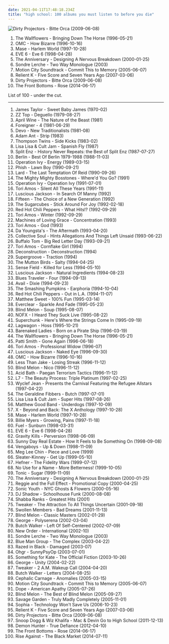 ```yaml
---
date: 2021-04-11T17:48:18.234Z
title: "high school: 100 albums you must listen to before you die"
---
```

![Dirty Projectors - Bitte Orca (2009-06-08)](http://coverartarchive.org/release/5a5b5fe2-0898-3026-afb7-378fb8373752/8131494180-500.jpg "Dirty Projectors - Bitte Orca (2009-06-08)")
<ol class="albums">
<li data-cover="http://coverartarchive.org/release/6fdb3127-2e84-490d-b96d-6d255cc146a6/25675716252-500.jpg" data-tags="90s" role="button">The Wallflowers - Bringing Down The Horse (1996-05-21)</li>
<li data-cover="https://img.discogs.com/fg6xREr7Ri5etCQwVkwN251aD64=/fit-in/600x525/filters:strip_icc():format(jpeg):mode_rgb():quality(90)/discogs-images/R-745026-1561988603-4040.png.jpg" data-tags="pop" role="button">OMC - How Bizarre (1996-10-16)</li>
<li data-cover="http://coverartarchive.org/release/8e8a352f-7734-375a-8a6f-ef51429efef2/3275196261-500.jpg" data-tags="high school, mase, top25, old faves, hs-college" role="button">Mase - Harlem World (1997-10-28)</li>
<li data-cover="http://coverartarchive.org/release/9535206c-8d97-4490-8ad5-29fab131f98e/1310954331-500.jpg" data-tags="alternative, 90s, alternative rock" role="button">EVE 6 - Eve 6 (1998-04-28)</li>
<li data-cover="http://coverartarchive.org/release/4d3db5e0-83f7-45d2-8c59-4a0c36c85598/8655861797-500.jpg" data-tags="rock, indie rock, high school, fuck yeah, heroes and villains, vagrant records, rad, indie punk, yeah yeah yeah, designing, emo-tastic, prinnit-exclamationpoint, albums i loved, have a copy" role="button">The Anniversary - Designing A Nervous Breakdown (2000-01-25)</li>
<li data-cover="https://img.discogs.com/lJfsIbR1eYiKn_7LBqccO0cXZ20=/fit-in/600x600/filters:strip_icc():format(jpeg):mode_rgb():quality(90)/discogs-images/R-759412-1284497750.jpeg.jpg" data-tags="singer-songwriter, albums i played hell out of, two way monologue" role="button">Sondre Lerche - Two Way Monologue (2003)</li>
<li data-cover="http://coverartarchive.org/release/b385a012-e088-426d-980b-acdf114ef775/10187762153-500.jpg" data-tags="pop punk" role="button">Motion City Soundtrack - Commit This to Memory (2005-06-07)</li>
<li data-cover="http://coverartarchive.org/release/8786d6f0-2b86-4c8b-b755-91ae537d2095/25368596465-500.jpg" data-tags="christian rock" role="button">Relient K - Five Score and Seven Years Ago (2007-03-06)</li>
<li data-cover="http://coverartarchive.org/release/5a5b5fe2-0898-3026-afb7-378fb8373752/8131494180-500.jpg" data-tags="experimental, indie rock, freak folk" role="button">Dirty Projectors - Bitte Orca (2009-06-08)</li>
<li data-cover="http://coverartarchive.org/release/87b091a1-c5b8-4ac3-a2d5-e9a6f7e19f6f/7548157736-500.jpg" data-tags="indie, indie rock, high school, names of people" role="button">The Front Bottoms - Rose (2014-06-17)</li>
</ol>
List of 100 - under the cut.
<!-- more -->

_________________

<ol class="albums">
<li data-cover="https://img.discogs.com/lBoZBxwEhUdHIy0AVxhUhR0Kz_4=/fit-in/600x531/filters:strip_icc():format(jpeg):mode_rgb():quality(90)/discogs-images/R-9284153-1477932849-6111.jpeg.jpg" data-tags="folk" role="button">
James Taylor - Sweet Baby James (1970-02)
</li>
<li data-cover="http://coverartarchive.org/release/0dffb4d4-65ad-3d78-a2ba-42af482f1535/28016827422-500.jpg" data-tags="blues rock, zz top" role="button">
ZZ Top - Deguello (1979-08-27)
</li>
<li data-cover="http://coverartarchive.org/release/2759ced9-11b2-4815-9b97-71dbfa161a4c/7360813104-500.jpg" data-tags="rock" role="button">
April Wine - The Nature of the Beast (1981)
</li>
<li data-cover="http://coverartarchive.org/release/e781d7d3-0687-400c-846e-ec4f77e3ec53/3024479189-500.jpg" data-tags="80s, classic rock, hard rock, rock" role="button">
Foreigner - 4 (1981-06-29)
</li>
<li data-cover="https://img.discogs.com/CGPLGhTxTTabsZKY2Mo9pC6bSAM=/fit-in/600x600/filters:strip_icc():format(jpeg):mode_rgb():quality(90)/discogs-images/R-558929-1327210073.jpeg.jpg" data-tags="new wave" role="button">
Devo - New Traditionalists (1981-08)
</li>
<li data-cover="https://img.discogs.com/97o0QF524HaGA5WCQWoI-DmpBv0=/fit-in/596x589/filters:strip_icc():format(jpeg):mode_rgb():quality(90)/discogs-images/R-1172661-1210516944.jpeg.jpg" data-tags="80s" role="button">
Adam Ant - Strip (1983)
</li>
<li data-cover="http://coverartarchive.org/release/782c3072-ab2e-4134-b3c2-d77a12dfa6f1/28399135326-500.jpg" data-tags="80s, new wave" role="button">
Thompson Twins - Side Kicks (1983-02)
</li>
<li data-cover="https://img.discogs.com/6dNc1UtjlcfnGUPt1bE_-IjCFYU=/fit-in/600x590/filters:strip_icc():format(jpeg):mode_rgb():quality(90)/discogs-images/R-554212-1467076158-1500.jpeg.jpg" data-tags="80s, freestyle" role="button">
Lisa Lisa & Cult Jam - Spanish Fly (1987)
</li>
<li data-cover="http://coverartarchive.org/release/08a8453a-cff2-3c4f-9a18-5fc1c32f1bb8/1081298763-500.jpg" data-tags="kiwi" role="button">
Split Enz - History Never Repeats: the Best of Split Enz (1987-07-27)
</li>
<li data-cover="http://coverartarchive.org/release/54505d79-b295-4a60-9cd3-06f6c6c5bdda/26499964153-500.jpg" data-tags="pop, 80s, alternative, you dont know, take my breath away, like flames" role="button">
Berlin - Best Of Berlin 1979-1988 (1988-11-03)
</li>
<li data-cover="http://coverartarchive.org/release/3b7b3ed6-1d46-4d49-ad8d-014f3d4086bd/1482836258-500.jpg" data-tags="punk, ska, ska punk, punk rock" role="button">
Operation Ivy - Energy (1989-03-15)
</li>
<li data-cover="http://coverartarchive.org/release/b88a2c3c-f3b6-4774-b44b-6661b1263a34/14638229988-500.jpg" data-tags="90s" role="button">
Phish - Lawn Boy (1990-09-21)
</li>
<li data-cover="https://img.discogs.com/6ZlsbVRcVdECVmYqajQ-fIp-rog=/fit-in/600x601/filters:strip_icc():format(jpeg):mode_rgb():quality(90)/discogs-images/R-168447-1340085807-2005.jpeg.jpg" data-tags="industrial punk, industrial" role="button">
Lard - The Last Temptation Of Reid (1990-09-26)
</li>
<li data-cover="http://coverartarchive.org/release/2355a945-4488-4235-afbe-65eb34aaab45/13770993460-500.jpg" data-tags="alternative, ska, 90s, high school, skacore, the mighty mighty bosstones, where-d you go, k1r7m" role="button">
The Mighty Mighty Bosstones - Where'd You Go? (1991)
</li>
<li data-cover="http://coverartarchive.org/release/7a5c73ca-9819-49dc-baec-bb99573720c8/23134904254-500.jpg" data-tags="punk" role="button">
Operation Ivy - Operation Ivy (1991-07-01)
</li>
<li data-cover="http://coverartarchive.org/release/0ada0b78-85d1-49c6-9400-c20ec5ad7789/16480615961-500.jpg" data-tags="alternative, female vocalists, 90s, high school, nice nite, freshness of love" role="button">
Tori Amos - Silent All These Years (1991-11)
</li>
<li data-cover="https://img.discogs.com/vI-2kvfI5HSoVkvlTCsDFXEdVsA=/fit-in/600x598/filters:strip_icc():format(jpeg):mode_rgb():quality(90)/discogs-images/R-68975-1476908710-8351.jpeg.jpg" data-tags="alternative, female vocalists, 90s" role="button">
Luscious Jackson - In Search Of Manny (1992)
</li>
<li data-cover="http://coverartarchive.org/release/6800598b-1281-41e7-b824-656b17589be2/24669986359-500.jpg" data-tags="high school" role="button">
Fifteen - The Choice of a New Generation (1992)
</li>
<li data-cover="http://coverartarchive.org/release/bc30517f-15a6-45e8-a40a-3e85f3e91e16/9538648138-500.jpg" data-tags="90s, icelandic" role="button">
The Sugarcubes - Stick Around For Joy (1992-02-18)
</li>
<li data-cover="http://coverartarchive.org/release/7ce9f37a-2885-43f5-8c36-b6294dbfadf9/26393776128-500.jpg" data-tags="rock, alternative, funk, funk rock" role="button">
Red Hot Chili Peppers - What Hits!? (1992-09-29)
</li>
<li data-cover="https://img.discogs.com/vWeYc_m_2FWBlIj7kDovCLzRi2w=/fit-in/600x600/filters:strip_icc():format(jpeg):mode_rgb():quality(90)/discogs-images/R-3233908-1321635138.jpeg.jpg" data-tags="alternative, 90s" role="button">
Tori Amos - Winter (1992-09-29)
</li>
<li data-cover="http://coverartarchive.org/release/3f2f43ed-5f03-4ca6-bf0f-a8434d9e1764/6609921781-500.jpg" data-tags="industrial" role="button">
Machines of Loving Grace - Concentration (1993)
</li>
<li data-cover="http://coverartarchive.org/release/18dfdd8c-96d9-420e-979d-62ece67dfa87/10697372151-500.jpg" data-tags="alternative, female vocalists, 90s, high school, two or more artists with the same name, yay and hooray and yippee and huzzah, songs better than dont look back in anger, sweet and neato sounds, spacecow, when we were older and our hair was longer, lovely music i wish i could dance on it but i hate to dance, no gum on monday, bossy cow, kittycow, new milkmaid, tdhassociation" role="button">
Tori Amos - God (1993)
</li>
<li data-cover="https://img.discogs.com/_v1RL0lDr8zmNaKUKlk3OLy-crk=/fit-in/600x590/filters:strip_icc():format(jpeg):mode_rgb():quality(90)/discogs-images/R-781267-1158111917.jpeg.jpg" data-tags="high school" role="button">
Da Youngsta's - The Aftermath (1993-04-20)
</li>
<li data-cover="http://coverartarchive.org/release/0aab0d69-7952-495a-a62b-bae6cd9e59ac/15331495852-500.jpg" data-tags="rock, 90s" role="button">
Collective Soul - Hints Allegations And Things Left Unsaid (1993-06-22)
</li>
<li data-cover="http://coverartarchive.org/release/e3347148-ff9a-4fff-a00e-35a171f86d27/13069256471-500.jpg" data-tags="classic rock, rock, punk, psychedelic, garage rock, glam rock, powerpop, high school, sommer, proto punk, my so-called life, i remember you, other great tracks, rock-protopunk, flashback alternatives, 20 favorite albums of 1993, my 100 favorite albums of the 1990s, big red letter day, soda-jerk" role="button">
Buffalo Tom - Big Red Letter Day (1993-09-21)
</li>
<li data-cover="http://coverartarchive.org/release/a2fb80af-6526-4f03-a4de-bb5f671ef469/10697500840-500.jpg" data-tags="alternative, female vocalists, 90s, high school, t amos, tdhassociation" role="button">
Tori Amos - Cornflake Girl (1994)
</li>
<li data-cover="http://coverartarchive.org/release/7712f8ce-6463-4067-b39f-6e06d5ecfd1e/10801433373-500.jpg" data-tags="alternative rock, progressive rock, experimental rock, high school, dream rock" role="button">
Deconstruction - Deconstruction (1994)
</li>
<li data-cover="https://img.discogs.com/Rx8tSOw6aVv0ISSgWLizLMrWPx8=/fit-in/586x592/filters:strip_icc():format(jpeg):mode_rgb():quality(90)/discogs-images/R-1444632-1325254829.jpeg.jpg" data-tags="kiwi" role="button">
Supergroove - Traction (1994)
</li>
<li data-cover="https://img.discogs.com/5SCn0NcDD2cbWNCrFx_bIJ34UPo=/fit-in/250x250/filters:strip_icc():format(jpeg):mode_rgb():quality(90)/discogs-images/R-422527-1111281209.jpg.jpg" data-tags="alternative rock, nz, kiwi, high school, sounds, the mutton birds" role="button">
The Mutton Birds - Salty (1994-04-25)
</li>
<li data-cover="http://coverartarchive.org/release/ae7ac6f2-8e6b-4d7c-bafa-1eb94a6ee4f4/16006511307-500.jpg" data-tags="high school" role="button">
Sense Field - Killed for Less (1994-05-10)
</li>
<li data-cover="https://img.discogs.com/GlSAA5rWVJPycdw4FDa-5nu_B2Q=/fit-in/600x600/filters:strip_icc():format(jpeg):mode_rgb():quality(90)/discogs-images/R-1950938-1543773959-9027.jpeg.jpg" data-tags="rock, alternative, female vocalists, electronic, 90s" role="button">
Luscious Jackson - Natural Ingredients (1994-08-23)
</li>
<li data-cover="http://coverartarchive.org/release/365f2bc6-b56c-460c-9ce9-cde7bb27e46d/10858606127-500.jpg" data-tags="rock, blues, classic rock" role="button">
Blues Traveler - Four (1994-09-13)
</li>
<li data-cover="http://coverartarchive.org/release/0eeda950-b573-4098-b53b-8e33cc7d5571/26595207825-500.jpg" data-tags="punk rock" role="button">
Avail - Dixie (1994-09-23)
</li>
<li data-cover="https://img.discogs.com/wuKGfBnlUDgGq5eJ4kf9VrAIJuk=/fit-in/600x527/filters:strip_icc():format(jpeg):mode_rgb():quality(90)/discogs-images/R-7236404-1602232435-5640.jpeg.jpg" data-tags="alternative rock, 90s, live" role="button">
The Smashing Pumpkins - Earphoria (1994-10-04)
</li>
<li data-cover="http://coverartarchive.org/release/599d1dcd-bb96-4802-91c4-f7afcb0143e1/9742630617-500.jpg" data-tags="90s, rock" role="button">
Red Hot Chili Peppers - Out in L.A. (1994-11-07)
</li>
<li data-cover="http://coverartarchive.org/release/af5975e1-32f2-4f88-bd8e-f6b181762514/9635313264-500.jpg" data-tags="rock" role="button">
Matthew Sweet - 100% Fun (1995-03-14)
</li>
<li data-cover="https://img.discogs.com/ET7Yy8_knfXR_aToSfd-_4mULc8=/fit-in/600x600/filters:strip_icc():format(jpeg):mode_rgb():quality(90)/discogs-images/R-1750670-1333630000.jpeg.jpg" data-tags="alternative rock, 90s, rock" role="button">
Everclear - Sparkle And Fade (1995-05-23)
</li>
<li data-cover="http://coverartarchive.org/release/41caaa9f-a898-41d6-a9c9-f6898d82bbc8/7876650358-500.jpg" data-tags="90s, rock, alternative" role="button">
Blind Melon - Soup (1995-08-07)
</li>
<li data-cover="https://img.discogs.com/BhdybDRU3hfzw4ZEEyLCsDt2M84=/fit-in/600x596/filters:strip_icc():format(jpeg):mode_rgb():quality(90)/discogs-images/R-13354263-1552650252-7626.jpeg.jpg" data-tags="punk" role="button">
NOFX - I Heard They Suck Live (1995-08-22)
</li>
<li data-cover="https://img.discogs.com/IsA2lRX4hijtlfG_OG9u4qil_vY=/fit-in/600x593/filters:strip_icc():format(jpeg):mode_rgb():quality(90)/discogs-images/R-2600062-1541106061-4206.jpeg.jpg" data-tags="rock, indie rock" role="button">
Superchunk - Here's Where the Strings Come In (1995-09-19)
</li>
<li data-cover="http://coverartarchive.org/release/cba9f075-16ec-43bd-bcd8-327289ead760/26290642069-500.jpg" data-tags="punk" role="button">
Lagwagon - Hoss (1995-10-21)
</li>
<li data-cover="http://coverartarchive.org/release/21a3024b-46ab-4924-8103-7f0e7b6480dd/5079193698-500.jpg" data-tags="1990s" role="button">
Barenaked Ladies - Born on a Pirate Ship (1996-03-19)
</li>
<li data-cover="http://coverartarchive.org/release/6fdb3127-2e84-490d-b96d-6d255cc146a6/25675716252-500.jpg" data-tags="90s" role="button">
The Wallflowers - Bringing Down The Horse (1996-05-21)
</li>
<li data-cover="http://coverartarchive.org/release/888bc005-3878-4054-b548-75ca8bdfe801/3774205017-500.jpg" data-tags="90s, rock, patti smith" role="button">
Patti Smith - Gone Again (1996-06-18)
</li>
<li data-cover="http://coverartarchive.org/release/af486336-ec37-41b3-ac47-c311f8c72447/15145507342-500.jpg" data-tags="alternative, female vocalists, 90s, high school" role="button">
Tori Amos - Professional Widow (1996-07)
</li>
<li data-cover="https://img.discogs.com/x4DmH9lPzbAss1U66Ob2MKQl2Pk=/fit-in/600x598/filters:strip_icc():format(jpeg):mode_rgb():quality(90)/discogs-images/R-291306-1513969239-6376.jpeg.jpg" data-tags="alternative, female vocalists, 90s, high school" role="button">
Luscious Jackson - Naked Eye (1996-09-30)
</li>
<li data-cover="https://img.discogs.com/fg6xREr7Ri5etCQwVkwN251aD64=/fit-in/600x525/filters:strip_icc():format(jpeg):mode_rgb():quality(90)/discogs-images/R-745026-1561988603-4040.png.jpg" data-tags="pop" role="button">
OMC - How Bizarre (1996-10-16)
</li>
<li data-cover="http://coverartarchive.org/release/9bc4688e-2268-4765-9d1c-f7c7d621304c/7535656529-500.jpg" data-tags="ska punk, ska" role="button">
Less Than Jake - Losing Streak (1996-11-12)
</li>
<li data-cover="http://coverartarchive.org/release/4b6b7fc2-39e7-4986-88ab-aa165a6f79c0/16054483460-500.jpg" data-tags="alternative, rock" role="button">
Blind Melon - Nico (1996-11-12)
</li>
<li data-cover="http://coverartarchive.org/release/4512ec2a-f833-4be5-85d3-b2007639bcef/5651025580-500.jpg" data-tags="sludge" role="button">
Acid Bath - Paegan Terrorism Tactics (1996-11-12)
</li>
<li data-cover="http://coverartarchive.org/release/a003e8c3-952e-422b-8ff0-595d0fc9be87/11909623324-500.jpg" data-tags="grunge, l7" role="button">
L7 - The Beauty Process: Triple Platinum (1997-02-25)
</li>
<li data-cover="http://coverartarchive.org/release/36ecae5a-adbf-37b5-a745-f6f9ebce9e9d/12523959767-500.jpg" data-tags="90s" role="button">
Wyclef Jean - Presents the Carnival Featuring the Refugee Allstars (1997-04-22)
</li>
<li data-cover="https://img.discogs.com/vgsFH9bri9oekF96uuqa4jQxFIg=/fit-in/600x600/filters:strip_icc():format(jpeg):mode_rgb():quality(90)/discogs-images/R-772862-1332976007.jpeg.jpg" data-tags="indie, rock, alternative, freak folk, high school, goodwillcore" role="button">
The Geraldine Fibbers - Butch (1997-07-01)
</li>
<li data-cover="http://coverartarchive.org/release/55a040de-5e3f-4e6c-8430-b977e812be10/27801153390-500.jpg" data-tags="80s, dance, freestyle, lisalisa o cult jam superhits" role="button">
Lisa Lisa & Cult Jam - Super Hits (1997-08-26)
</li>
<li data-cover="http://coverartarchive.org/release/0578fb61-ee67-412d-9097-3643f7064d03/16059912647-500.jpg" data-tags="rock, canadian, high school" role="button">
Matthew Good Band - Underdogs (1997-10-09)
</li>
<li data-cover="http://coverartarchive.org/release/50f7e178-aa91-4dec-8a4d-ef7e4fb78a17/21805064380-500.jpg" data-tags="punk, female vocalists, live, high school" role="button">
X - Beyond and Back: The X Anthology (1997-10-28)
</li>
<li data-cover="http://coverartarchive.org/release/8e8a352f-7734-375a-8a6f-ef51429efef2/3275196261-500.jpg" data-tags="high school, mase, top25, old faves, hs-college" role="button">
Mase - Harlem World (1997-10-28)
</li>
<li data-cover="http://coverartarchive.org/release/d5e939ce-217e-3501-82d9-e89514cbeed0/21943957318-500.jpg" data-tags="90s, female vocalist, high school, growing, one-hit-wonder, living in oblivion, driving tunes, weallgetold, pains, albums in my cd rack" role="button">
Billie Myers - Growing, Pains (1997-11-18)
</li>
<li data-cover="http://coverartarchive.org/release/ee01592b-5da1-3dea-a289-d2b0906b7d5a/5679112410-500.jpg" data-tags="rock" role="button">
Fuel - Sunburn (1998-03-31)
</li>
<li data-cover="http://coverartarchive.org/release/9535206c-8d97-4490-8ad5-29fab131f98e/1310954331-500.jpg" data-tags="alternative, 90s, alternative rock" role="button">
EVE 6 - Eve 6 (1998-04-28)
</li>
<li data-cover="https://img.discogs.com/8zcWKftXwoIBgmodN2XjgKC6sys=/fit-in/589x599/filters:strip_icc():format(jpeg):mode_rgb():quality(90)/discogs-images/R-1062809-1189214591.jpeg.jpg" data-tags="industrial rock" role="button">
Gravity Kills - Perversion (1998-06-09)
</li>
<li data-cover="http://coverartarchive.org/release/d28b1565-137e-475b-b554-a4a9cde3810b/15145525545-500.jpg" data-tags="emo, indie rock" role="button">
Sunny Day Real Estate - How It Feels to Be Something On (1998-09-08)
</li>
<li data-cover="https://img.discogs.com/NnGHLIxeXV1E--Ecdf2YGzXNsUM=/fit-in/300x257/filters:strip_icc():format(jpeg):mode_rgb():quality(90)/discogs-images/R-1604829-1338416394-6934.jpeg.jpg" data-tags="high school, remix album, bought used" role="button">
Vengaboys - Up & Down (1998-11-09)
</li>
<li data-cover="http://coverartarchive.org/release/5700fa70-1bba-4054-a955-a344d6645e38/25013677300-500.jpg" data-tags="high school, meg lee chin, introductory album, bought used" role="button">
Meg Lee Chin - Piece and Love (1999)
</li>
<li data-cover="https://img.discogs.com/p67R5wVMPRrritlUb5ADjDvU0fg=/fit-in/600x599/filters:strip_icc():format(jpeg):mode_rgb():quality(90)/discogs-images/R-806435-1399722686-3705.jpeg.jpg" data-tags="indie, female vocalists, 90s, high school, grrrl group" role="button">
Sleater-Kinney - Get Up (1999-05-10)
</li>
<li data-cover="http://coverartarchive.org/release/6fbfae69-9f1b-409d-8d2f-0e63600d22a9/8770418631-500.jpg" data-tags="indie, alternative, indie pop" role="button">
Hefner - The Fidelity Wars (1999-07-12)
</li>
<li data-cover="http://coverartarchive.org/release/272591da-1dd6-4713-8e01-7d180861129c/11739078476-500.jpg" data-tags="pop punk, punk rock" role="button">
No Use for a Name - More Betterness! (1999-10-05)
</li>
<li data-cover="http://coverartarchive.org/release/fc6c7563-3bbb-4055-929c-ce972a5f7988/7689200322-500.jpg" data-tags="90s" role="button">
Tonic - Sugar (1999-11-09)
</li>
<li data-cover="http://coverartarchive.org/release/4d3db5e0-83f7-45d2-8c59-4a0c36c85598/8655861797-500.jpg" data-tags="rock, indie rock, high school, fuck yeah, heroes and villains, vagrant records, rad, indie punk, yeah yeah yeah, designing, emo-tastic, prinnit-exclamationpoint, albums i loved, have a copy" role="button">
The Anniversary - Designing A Nervous Breakdown (2000-01-25)
</li>
<li data-cover="https://img.discogs.com/lTygThxT-_24I5JTRVskKLtTSRA=/fit-in/600x598/filters:strip_icc():format(jpeg):mode_rgb():quality(90)/discogs-images/R-459195-1349038462-4693.jpeg.jpg" data-tags="indie, rock, alternative, reggie" role="button">
Reggie and the Full Effect - Promotional Copy (2000-04-25)
</li>
<li data-cover="http://coverartarchive.org/release/e874cafd-1266-4627-962b-3011feb70f0f/7678581820-500.jpg" data-tags="experimental, experimental rock, 00s" role="button">
Sonic Youth - NYC Ghosts & Flowers (2000-05-16)
</li>
<li data-cover="http://coverartarchive.org/release/8dd3b09c-2a17-4242-bb85-d835f066029e/2685241577-500.jpg" data-tags="funk, trip hop" role="button">
DJ Shadow - Schoolhouse Funk (2000-08-08)
</li>
<li data-cover="http://coverartarchive.org/release/ecd06f8a-1ed9-47c2-8e30-22641b714dbe/7455590705-500.jpg" data-tags="reggae, dancehall" role="button">
Shabba Ranks - Greatest Hits (2001)
</li>
<li data-cover="http://coverartarchive.org/release/37951e6b-49de-4a30-8a42-5c0b366bba51/2282468205-500.jpg" data-tags="for rainy days, high school" role="button">
Tweaker - The Attraction To All Things Uncertain (2001-09-18)
</li>
<li data-cover="http://coverartarchive.org/release/d2d3d898-2885-433b-99b2-2fe9e9eeaa4d/3331978901-500.jpg" data-tags="hip-hop" role="button">
Swollen Members - Bad Dreams (2001-11-13)
</li>
<li data-cover="http://coverartarchive.org/release/84d0a0d9-bd11-4589-9cc6-83546b8f6d2b/17235882757-500.jpg" data-tags="alternative rock" role="button">
Blind Melon - Classic Masters (2002-01-29)
</li>
<li data-cover="http://coverartarchive.org/release/a8d5ab9a-5c40-4364-af80-f2337b91fb9a/18080007064-500.jpg" data-tags="pop, female vocalists, trip hop, australia, high school, road trip, from mark, buzakara luvs music, perth03, cristal voice, female - george" role="button">
George - Polyserena (2002-03-04)
</li>
<li data-cover="http://coverartarchive.org/release/4c1d5131-ab01-4451-ada7-eb3850f6a196/14766541965-500.jpg" data-tags="indie, rock, pop rock, singer, songwriter, high school, producer, discoverockult, just another folk singer" role="button">
Butch Walker - Left Of Self-Centered (2002-07-09)
</li>
<li data-cover="https://img.discogs.com/BiVl7pKwXe3Az0ioKn7NqZIZit8=/fit-in/600x591/filters:strip_icc():format(jpeg):mode_rgb():quality(90)/discogs-images/R-85535-1374551650-2056.jpeg.jpg" data-tags="alternative, electronic, synthpop" role="button">
New Order - International (2002-10)
</li>
<li data-cover="https://img.discogs.com/lJfsIbR1eYiKn_7LBqccO0cXZ20=/fit-in/600x600/filters:strip_icc():format(jpeg):mode_rgb():quality(90)/discogs-images/R-759412-1284497750.jpeg.jpg" data-tags="singer-songwriter, albums i played hell out of, two way monologue" role="button">
Sondre Lerche - Two Way Monologue (2003)
</li>
<li data-cover="http://coverartarchive.org/release/19553e96-ebae-4b3e-a5f9-57f2148c4e11/11439502941-500.jpg" data-tags="instrumental, experimental, electronic" role="button">
Blue Man Group - The Complex (2003-04-22)
</li>
<li data-cover="http://coverartarchive.org/release/1926a348-378b-4866-8d37-29b016fceaf3/10610336195-500.jpg" data-tags="dance, high school, introductory album, r black" role="button">
Razed in Black - Damaged (2003-07)
</li>
<li data-cover="http://coverartarchive.org/release/34de4124-76fd-4596-a891-82a9041612f9/6485727185-500.jpg" data-tags="radio radio radio" role="button">
Ohgr - SunnyPsyOp (2003-07-01)
</li>
<li data-cover="https://img.discogs.com/rEvgAwxF73rxJs5OmTp4rRnlBeY=/fit-in/600x600/filters:strip_icc():format(jpeg):mode_rgb():quality(90)/discogs-images/R-2684179-1296449932.jpeg.jpg" data-tags="australia, high school, velvet, low key, sydney04" role="button">
Something for Kate - The Official Fiction (2003-10-26)
</li>
<li data-cover="http://coverartarchive.org/release/6e007391-9003-4029-a4a7-d6861136d7ec/15527666062-500.jpg" data-tags="high school, uni records closing sale" role="button">
George - Unity (2004-02-22)
</li>
<li data-cover="http://coverartarchive.org/release/7c9f3c98-ab40-4a43-9d19-62a57b8caa2e/2282476269-500.jpg" data-tags="electronic, high school, emusic, my favorites, collaborative, introductory album, bought used, hella, albums i listen to but will never be counted because of moronic tagging" role="button">
Tweaker - 2 A.M. Wakeup Call (2004-04-20)
</li>
<li data-cover="https://img.discogs.com/5NNYBdvkIRB0AsBAzyOYrzCBOOQ=/fit-in/600x524/filters:strip_icc():format(jpeg):mode_rgb():quality(90)/discogs-images/R-1831018-1510596595-2378.jpeg.jpg" data-tags="indie, rock" role="button">
Butch Walker - Letters (2004-08-25)
</li>
<li data-cover="http://coverartarchive.org/release/a76595f6-9323-4794-8866-e7bc21cc08e1/20068097859-500.jpg" data-tags="grindcore, death metal, technical death metal" role="button">
Cephalic Carnage - Anomalies (2005-03-15)
</li>
<li data-cover="http://coverartarchive.org/release/b385a012-e088-426d-980b-acdf114ef775/10187762153-500.jpg" data-tags="pop punk" role="button">
Motion City Soundtrack - Commit This to Memory (2005-06-07)
</li>
<li data-cover="https://via.placeholder.com/450" data-tags="industrial metal, nu metal" role="button">
Dope - American Apathy (2005-07-26)
</li>
<li data-cover="http://coverartarchive.org/release/136b9997-587e-4d4c-88fb-e897e06abefd/12685247063-500.jpg" data-tags="alternative" role="button">
Blind Melon - The Best of Blind Melon (2005-09-27)
</li>
<li data-cover="https://img.discogs.com/wIrXNv46hLGC6lEPz3CFnuZUo6U=/fit-in/544x481/filters:strip_icc():format(jpeg):mode_rgb():quality(90)/discogs-images/R-1049900-1188384845.jpeg.jpg" data-tags="pop" role="button">
Savage Garden - Truly Madly Completely (2005-11-01)
</li>
<li data-cover="http://coverartarchive.org/release/d82c8f12-5f62-3722-a886-fc377cc97a69/15004911710-500.jpg" data-tags="indie rock" role="button">
Sophia - Technology Won't Save Us (2006-10-23)
</li>
<li data-cover="http://coverartarchive.org/release/8786d6f0-2b86-4c8b-b755-91ae537d2095/25368596465-500.jpg" data-tags="christian rock" role="button">
Relient K - Five Score and Seven Years Ago (2007-03-06)
</li>
<li data-cover="http://coverartarchive.org/release/5a5b5fe2-0898-3026-afb7-378fb8373752/8131494180-500.jpg" data-tags="experimental, indie rock, freak folk" role="button">
Dirty Projectors - Bitte Orca (2009-06-08)
</li>
<li data-cover="http://coverartarchive.org/release/110ec4df-2ecd-4a55-b905-ec3c929d5782/10054194025-500.jpg" data-tags="wiz khalifa" role="button">
Snoop Dogg & Wiz Khalifa - Mac & Devin Go to High School (2011-12-13)
</li>
<li data-cover="http://coverartarchive.org/release/249fff88-c722-492c-9c2c-5057fde75de2/6779333944-500.jpg" data-tags="metalcore, christian, melodic metalcore" role="button">
Demon Hunter - True Defiance (2012-04-10)
</li>
<li data-cover="http://coverartarchive.org/release/87b091a1-c5b8-4ac3-a2d5-e9a6f7e19f6f/7548157736-500.jpg" data-tags="indie, indie rock, high school, names of people" role="button">
The Front Bottoms - Rose (2014-06-17)
</li>
<li data-cover="http://coverartarchive.org/release/13c203d1-c159-4cf1-b841-dbd580afb5d5/7635854563-500.jpg" data-tags="melodic hardcore, punk rock" role="button">
Rise Against - The Black Market (2014-07-11)
</li>
</ol>